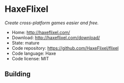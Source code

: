 # HaxeFlixel

_Create cross-platform games easier and free._

- Home: http://haxeflixel.com/
- Download: http://haxeflixel.com/download/
- State: mature
- Code repository: https://github.com/HaxeFlixel/flixel
- Code language: Haxe
- Code license: MIT

## Building


